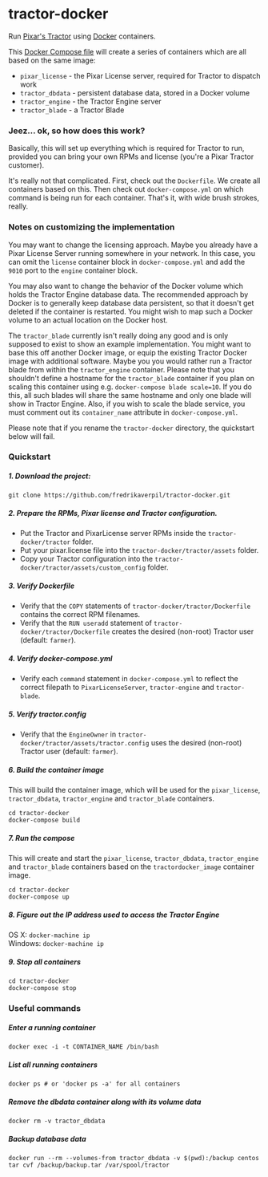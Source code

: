# tractor-docker

Run [Pixar's Tractor](https://renderman.pixar.com/view/pixars-tractor) using [Docker](https://www.docker.com) containers.

This [Docker Compose file](https://docs.docker.com/compose/) will create a series of containers which are all based on the same image:
* `pixar_license` - the Pixar License server, required for Tractor to dispatch work
* `tractor_dbdata` - persistent database data, stored in a Docker volume
* `tractor_engine` - the Tractor Engine server
* `tractor_blade` - a Tractor Blade


### Jeez... ok, so how does this work?

Basically, this will set up everything which is required for Tractor to run, provided you can bring your own RPMs and license (you're a Pixar Tractor customer).

It's really not that complicated. First, check out the `Dockerfile`. We create all containers based on this. Then check out `docker-compose.yml` on which command is being run for each container. That's it, with wide brush strokes, really.


### Notes on customizing the implementation

You may want to change the licensing approach. Maybe you already have a Pixar License Server running somewhere in your network. In this case, you can omit the `license` container block in `docker-compose.yml` and add the `9010` port to the `engine` container block.

You may also want to change the behavior of the Docker volume which holds the Tractor Engine database data. The recommended approach by Docker is to generally keep database data persistent, so that it doesn't get deleted if the container is restarted. You might wish to map such a Docker volume to an actual location on the Docker host.

The `tractor_blade` currently isn't really doing any good and is only supposed to exist to show an example implementation. You might want to base this off another Docker image, or equip the existing Tractor Docker image with additional software. Maybe you you would rather run a Tractor blade from within the `tractor_engine` container. Please note that you shouldn't define a hostname for the `tractor_blade` container if you plan on scaling this container using e.g. `docker-compose blade scale=10`. If you do this, all such blades will share the same hostname and only one blade will show in Tractor Engine. Also, if you wish to scale the blade service, you must comment out its `container_name` attribute in `docker-compose.yml`.

Please note that if you rename the `tractor-docker` directory, the quickstart below will fail.



### Quickstart

#####  1. Download the project:

    git clone https://github.com/fredrikaverpil/tractor-docker.git


#####  2. Prepare the RPMs, Pixar license and Tractor configuration.

* Put the Tractor and PixarLicense server RPMs inside the `tractor-docker/tractor` folder.
* Put your pixar.license file into the `tractor-docker/tractor/assets` folder.
* Copy your Tractor configuration into the `tractor-docker/tractor/assets/custom_config` folder.


#####  3. Verify Dockerfile

* Verify that the `COPY` statements of `tractor-docker/tractor/Dockerfile` contains the correct RPM filenames.
* Verify that the `RUN useradd` statement of `tractor-docker/tractor/Dockerfile` creates the desired (non-root) Tractor user (default: `farmer`).


#####  4. Verify docker-compose.yml

* Verify each `command` statement in `docker-compose.yml` to reflect the correct filepath to `PixarLicenseServer`, `tractor-engine` and `tractor-blade`.


##### 5. Verify tractor.config

* Verify that the `EngineOwner` in `tractor-docker/tractor/assets/tractor.config` uses the desired (non-root) Tractor user (default: `farmer`).


##### 6. Build the container image

This will build the container image, which will be used for the `pixar_license`, `tractor_dbdata`, `tractor_engine` and `tractor_blade` containers.
    
    cd tractor-docker
    docker-compose build

##### 7. Run the compose

This will create and start the `pixar_license`, `tractor_dbdata`, `tractor_engine` and `tractor_blade` containers based on the `tractordocker_image` container image.

    cd tractor-docker
    docker-compose up


##### 8. Figure out the IP address used to access the Tractor Engine

OS X: `docker-machine ip`  
Windows: `docker-machine ip`


##### 9. Stop all containers
	
	cd tractor-docker
    docker-compose stop


### Useful commands


##### Enter a running container

    docker exec -i -t CONTAINER_NAME /bin/bash

##### List all running containers

    docker ps # or 'docker ps -a' for all containers

##### Remove the dbdata container along with its volume data

    docker rm -v tractor_dbdata

##### Backup database data

    docker run --rm --volumes-from tractor_dbdata -v $(pwd):/backup centos tar cvf /backup/backup.tar /var/spool/tractor




